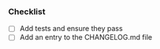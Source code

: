 <!--
Replace this notice by a description of your feature/bugfix.
This will help reviewers and should be a good start for the documentation.
-->

### Checklist

- [ ] Add tests and ensure they pass
- [ ] Add an entry to the CHANGELOG.md file
